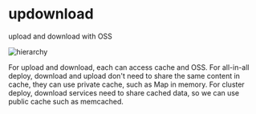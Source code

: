# updownload
upload and download with OSS

![hierarchy](http://oi7vwcaww.bkt.clouddn.com/updownload.jpg)

For upload and download, each can access cache and OSS.
For all-in-all deploy, download and upload don't need to share the same content in cache, they can use private cache, such as Map in memory.
For cluster deploy, download services need to share cached data, so we can use public cache such as memcached.
